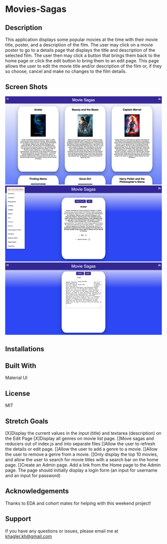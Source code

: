 # Movies-Sagas

## Description
This application displays some popular movies at the time with their movie title, poster, and a description of the film.
The user may click on a movie poster to go to a details page that displays the title and description of the selected film.
The user then may click a button that brings them back to the home page or click the edit button to bring them to an edit page. This page allows the user to edit the movie title and/or description of the film or, if they so choose, cancel and make no changes to the film details.

## Screen Shots

![Home Page](/public/images/movie_list.png)
![Details Page Example](/public/images/details.png)
![Edit Page Example](/public/images/edit.png)

## Installations

## Built With
Material UI

## License
MIT

## Stretch Goals
[X]Display the current values in the input (title) and textarea (description) on the Edit Page
 [X]Display all genres on movie list page. 
 []Move sagas and reducers out of  index.js and into separate files
 []Allow the user to refresh the details or edit page. 
 []Allow the user to add a genre to a movie.
 []Allow the user to remove a genre from a movie.
 []Only display the top 10 movies, and allow the user to search for movie titles with a search bar on the home page.
 []Create an Admin page. Add a link from the Home page to the Admin page. The page should initially display a login form (an input for username and an input for password)

## Acknowledgements
Thanks to EDA and cohort mates for helping with this weekend project!

## Support
If you have any questions or issues, please email me at khagler.kh@gmail.com
